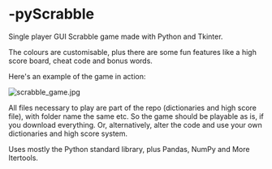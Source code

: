 # -pyScrabble
Single player GUI Scrabble game made with Python and Tkinter.

The colours are customisable, plus there are some fun features like a high score board, cheat code and bonus words.

Here's an example of the game in action:

![scrabble_game.jpg](https://github.com/CZboop/-pyScrabble/blob/main/scrabble_game.jpg)

All files necessary to play are part of the repo (dictionaries and high score file), with folder name the same etc. So the game should be playable as is, if you download everything. Or, alternatively, alter the code and use your own dictionaries and high score system. 

Uses mostly the Python standard library, plus Pandas, NumPy and More Itertools.

